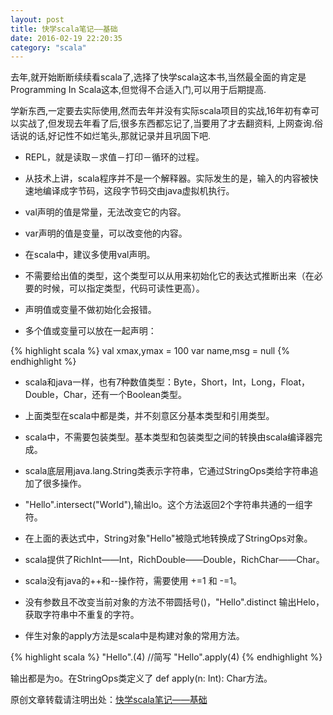 ```yaml
---
layout: post
title: 快学scala笔记——基础
date: 2016-02-19 22:20:35
category: "scala"
---
```


去年,就开始断断续续看scala了,选择了快学scala这本书,当然最全面的肯定是Programming In Scala这本,但觉得不合适入门,可以用于后期提高.

学新东西,一定要去实际使用,然而去年并没有实际scala项目的实战,16年初有幸可以实战了,但发现去年看了后,很多东西都忘记了,当要用了才去翻资料,
上网查询.俗话说的话,好记性不如烂笔头,那就记录并且巩固下吧.


- REPL，就是读取－求值－打印－循环的过程。

- 从技术上讲，scala程序并不是一个解释器。实际发生的是，输入的内容被快速地编译成字节码，这段字节码交由java虚拟机执行。

- val声明的值是常量，无法改变它的内容。

- var声明的值是变量，可以改变他的内容。

- 在scala中，建议多使用val声明。

- 不需要给出值的类型，这个类型可以从用来初始化它的表达式推断出来（在必要的时候，可以指定类型，代码可读性更高）。

- 声明值或变量不做初始化会报错。

- 多个值或变量可以放在一起声明：

{% highlight scala %}
val xmax,ymax = 100
var name,msg = null
{% endhighlight %}

- scala和java一样，也有7种数值类型：Byte，Short，Int，Long，Float，Double，Char，还有一个Boolean类型。

- 上面类型在scala中都是类，并不刻意区分基本类型和引用类型。

- scala中，不需要包装类型。基本类型和包装类型之间的转换由scala编译器完成。

- scala底层用java.lang.String类表示字符串，它通过StringOps类给字符串追加了很多操作。

- "Hello".intersect("World"),输出lo。这个方法返回2个字符串共通的一组字符。

- 在上面的表达式中，String对象"Hello"被隐式地转换成了StringOps对象。

- scala提供了RichInt——Int，RichDouble——Double，RichChar——Char。

- scala没有java的++和--操作符，需要使用 +=1 和 -=1。

- 没有参数且不改变当前对象的方法不带圆括号()，"Hello".distinct 输出Helo，获取字符串中不重复的字符。

- 伴生对象的apply方法是scala中是构建对象的常用方法。

{% highlight scala %}
"Hello".(4) //简写
"Hello".apply(4)
{% endhighlight %}

输出都是为o。在StringOps类定义了 def apply(n: Int): Char方法。


原创文章转载请注明出处：[快学scala笔记——基础](http://9leg.com/scala/2016/02/19/scala-for-the-impatient-01.html)